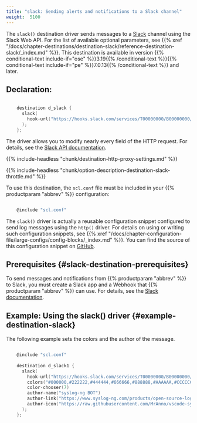 ```yaml
---
title: "slack: Sending alerts and notifications to a Slack channel"
weight:  5100
---
```

<!-- DISCLAIMER: This file is based on the syslog-ng Open Source Edition documentation https://github.com/balabit/syslog-ng-ose-guides/commit/2f4a52ee61d1ea9ad27cb4f3168b95408fddfdf2 and is used under the terms of The syslog-ng Open Source Edition Documentation License. The file has been modified by Axoflow. -->

The `slack()` destination driver sends messages to a [Slack](https://slack.com/) channel using the Slack Web API. For the list of available optional parameters, see {{% xref "/docs/chapter-destinations/destination-slack/reference-destination-slack/_index.md" %}}. This destination is available in version {{% conditional-text include-if="ose" %}}3.19{{% /conditional-text %}}{{% conditional-text include-if="pe" %}}7.0.13{{% /conditional-text %}} and later.


## Declaration:

```c

    destination d_slack {
      slack(
        hook-url("https://hooks.slack.com/services/T00000000/B00000000/XXXXXXXXXXXXXXXXXXXXXXXX")
      );
    };

```


The driver allows you to modify nearly every field of the HTTP request. For details, see the [Slack API documentation](https://api.slack.com/docs/message-attachments).

{{% include-headless "chunk/destination-http-proxy-settings.md" %}}

{{% include-headless "chunk/option-description-destination-slack-throttle.md" %}}


To use this destination, the `scl.conf` file must be included in your {{% productparam "abbrev" %}} configuration:

```c

    @include "scl.conf"

```

The `slack()` driver is actually a reusable configuration snippet configured to send log messages using the `http()` driver. For details on using or writing such configuration snippets, see {{% xref "/docs/chapter-configuration-file/large-configs/config-blocks/_index.md" %}}. You can find the source of this configuration snippet on [GitHub](https://github.com/syslog-ng/syslog-ng/blob/master/scl/slack/slack.conf).



## Prerequisites {#slack-destination-prerequisites}

To send messages and notifications from {{% productparam "abbrev" %}} to Slack, you must create a Slack app and a Webhook that {{% productparam "abbrev" %}} can use. For details, see the [Slack documentation](https://api.slack.com/incoming-webhooks).



## Example: Using the slack() driver {#example-destination-slack}

The following example sets the colors and the author of the message.

```c

    @include "scl.conf"
    
    destination d_slack1 {
      slack(
        hook-url("https://hooks.slack.com/services/T00000000/B00000000/XXXXXXXXXXXXXXXXXXXXXXXX")
        colors("#000000,#222222,#444444,#666666,#888888,#AAAAAA,#CCCCCC,#EEEEEE")
        color-chooser(7)
        author-name("syslog-ng BOT")
        author-link("https://www.syslog-ng.com/products/open-source-log-management")
        author-icon("https://raw.githubusercontent.com/MrAnno/vscode-syslog-ng/master/images/syslog-ng-icon.png")
      );
    };

```

